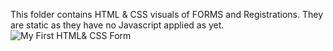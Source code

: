 This folder contains HTML & CSS visuals of FORMS and Registrations. They are static as they have no Javascript applied as yet.
![My First HTML& CSS Form](.image/Screenshot-My-First-Form.PNG)
